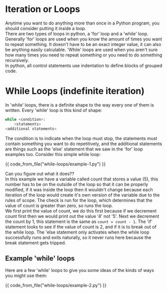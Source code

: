 # Iteration or Loops 

Anytime you want to do anything more than once in a Python program, you should consider putting it inside a loop.  
There are two types of loops in python, a 'for' loop and a 'while' loop. Generally 'for' loops are used when you know the amount of times you want to repeat something. It doesn't have to be an exact integer value, it can also be anything easily calculable. 'While' loops are used when you aren't sure how many times you need to repeat something or you need to do something recursively.    
In python, all control statements use indentation to define blocks of grouped code.   

# While Loops (indefinite iteration)
In 'while' loops, there is a definite shape to the way every one of them is written. Every 'while' loop is this kind of shape:   
```python
while <condition>:
    <statements>
<additional statements>
```
The condition is to indicate when the loop must stop, the statements must contain something you want to do repetitively, and the additional statements are things such as the 'else' statement that we saw in the 'for' loop examples too. Consider this simple while loop:   

{{ code_from_file("while-loops/example-1.py") }}

Can you figure out what it does??     
In this example we have a variable called count that stores a value (5), this number has to be on the outside of the loop so that it can be properly modified, if it was inside the loop then it wouldn't change because each iteration of the loop would create it's own version of the variable due to the rules of scope. The check is run for the loop, which determines that the value of count is greater than zero, so runs the loop.   
We first print the value of count, we do this first because if we decrement count first then we would print out the value '4' not '5'. Next we decrement the count by 1, this statement is the same as `count = count - 1`. The 'if' statement looks to see if the value of count is 2, and if it is to break out of the while loop. The 'else statement only activates when the while loop successfully runs and exits naturally, so it never runs here because the break statement gets tripped.    

## Example 'while' loops
Here are a few 'while' loops to give you some ideas of the kinds of ways you might use them:   

{{ code_from_file("while-loops/example-2.py") }}

```python

```
```python

```